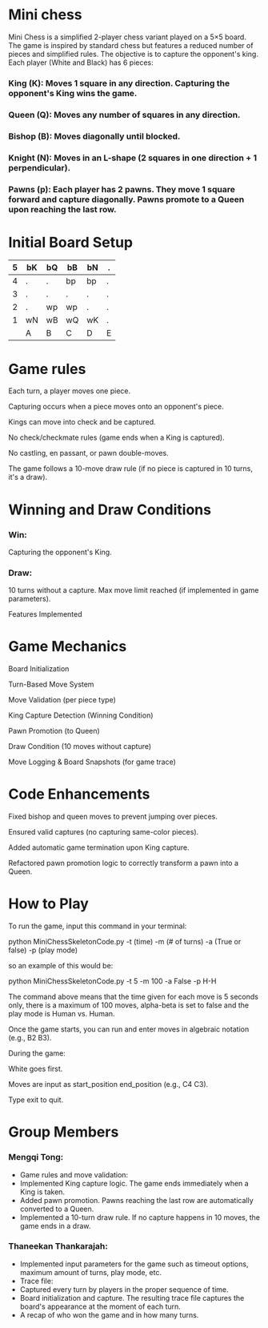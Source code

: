 # Mini chess
Mini Chess is a simplified 2-player chess variant played on a 5×5 board. The game is inspired by standard chess but features a reduced number of pieces and simplified rules. The objective is to capture the opponent's king.
Each player (White and Black) has 6 pieces:

### King (K): Moves 1 square in any direction. Capturing the opponent's King wins the game.

### Queen (Q): Moves any number of squares in any direction.

### Bishop (B): Moves diagonally until blocked.

### Knight (N): Moves in an L-shape (2 squares in one direction + 1 perpendicular).

### Pawns (p): Each player has 2 pawns. They move 1 square forward and capture diagonally. Pawns promote to a Queen upon reaching the last row.

# Initial Board Setup

| 5  | bK  | bQ  | bB  | bN  | .  |
|----|----|----|----|----|----|
| 4  | .  | .  | bp | bp | .  |
| 3  | .  | .  | .  | .  | .  |
| 2  | .  | wp | wp | .  | .  |
| 1  | wN  | wB  | wQ  | wK  | .  |
|    | A  | B  | C  | D  | E  |

# Game rules
Each turn, a player moves one piece.

Capturing occurs when a piece moves onto an opponent's piece.

Kings can move into check and be captured.

No check/checkmate rules (game ends when a King is captured).

No castling, en passant, or pawn double-moves.

The game follows a 10-move draw rule (if no piece is captured in 10 turns, it's a draw).

# Winning and Draw Conditions

### Win: 
Capturing the opponent's King.

### Draw:
10 turns without a capture. Max move limit reached (if implemented in game parameters).

Features Implemented

# Game Mechanics

Board Initialization

Turn-Based Move System

Move Validation (per piece type)

King Capture Detection (Winning Condition)

Pawn Promotion (to Queen)

Draw Condition (10 moves without capture)

Move Logging & Board Snapshots (for game trace)

# Code Enhancements

Fixed bishop and queen moves to prevent jumping over pieces.

Ensured valid captures (no capturing same-color pieces).

Added automatic game termination upon King capture.

Refactored pawn promotion logic to correctly transform a pawn into a Queen.

# How to Play

To run the game, input this command in your terminal:

python MiniChessSkeletonCode.py -t (time) -m (# of turns) -a (True or false) -p (play mode)

so an example of this would be:

python MiniChessSkeletonCode.py -t 5 -m 100 -a False -p H-H

The command above means that the time given for each move is 5 seconds only, there is a maximum of 100 moves, alpha-beta is set to false and the play mode is Human vs. Human.

Once the game starts, you can run and enter moves in algebraic notation (e.g., B2 B3).

During the game:

White goes first.

Moves are input as start_position end_position (e.g., C4 C3).

Type exit to quit.

# Group Members
### Mengqi Tong: 
- Game rules and move validation: 
- Implemented King capture logic. The game ends immediately when a King is taken.
- Added pawn promotion. Pawns reaching the last row are automatically converted to a Queen.
- Implemented a 10-turn draw rule. If no capture happens in 10 moves, the game ends in a draw.

### Thaneekan Thankarajah:
- Implemented input parameters for the game such as timeout options, maximum amount of turns, play mode, etc.
- Trace file:
- Captured every turn by players in the proper sequence of time. 
- Board initialization and capture. The resulting trace file captures the board's appearance at the moment of each turn.
- A recap of who won the game and in how many turns.
